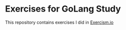 # Exercises for GoLang Study

This repository contains exercises I did in [Exercism.io](https://exercism.io/profiles/ralvescosta)
